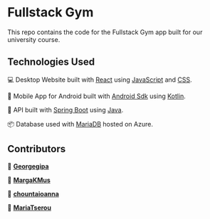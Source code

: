 # Fullstack Gym

This repo contains the code for the Fullstack Gym app built for our university course.

## Technologies Used

💻 Desktop Website built with [React](https://reactjs.org/) using [JavaScript](https://www.javascript.com/) and [CSS](https://developer.mozilla.org/en-US/docs/Web/CSS).

📱 Mobile App for Android built with  [Android Sdk](https://developer.android.com/) using [Kotlin](https://kotlinlang.org/).

🍃 API built with [Spring Boot](https://spring.io/projects/spring-boot) using [Java](https://www.java.com/en/).

📦 Database used with [MariaDB](https://mariadb.org/) hosted on Azure.

## Contributors

👤 [**Georgegipa**](https://github.com/Georgegipa)

👤 [**MargaKMus**](https://github.com/MargaKMus)

👤 [**chountaioanna**](https://github.com/chountaioanna)

👤 [**MariaTserou**](https://github.com/MariaTserou)

